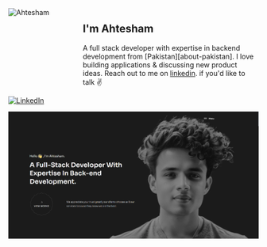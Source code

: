 <img align="left" width="150" height="150" alt="Ahtesham" src="https://sdk.bitmoji.com/render/panel/dc878a02-6c0d-4366-ab3b-b86a397e31ad-9abca207-e196-4c3e-8932-0fae4ce0c737-v1.png?transparent=1&palette=1"/>

## I'm Ahtesham

A full stack developer with expertise in backend development from [Pakistan][about-pakistan]. I love building applications & discussing new product ideas. Reach out to me on [linkedin](https://www.linkedin.com/in/ahteshamshah/). if you'd like to talk ✌️

[![LinkedIn](https://img.shields.io/badge/LinkedIn-ahteshamshah-blue?style=for-the-badge&logo=linkedin&logoColor=white)](https://www.linkedin.com/in/ahteshamshah/)


[Portfolio]: https://ahtesham.com

![Alt text](https://raw.githubusercontent.com/ahtesham2k01/ahtesham2k01/main/assets/ahtesham.png)
